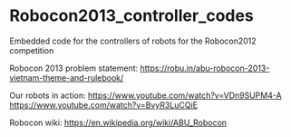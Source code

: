 # Robocon2013_controller_codes
Embedded code for the controllers of robots for the Robocon2012 competition

Robocon 2013 problem statement: https://robu.in/abu-robocon-2013-vietnam-theme-and-rulebook/

Our robots in action:
https://www.youtube.com/watch?v=VDn9SUPM4-A
https://www.youtube.com/watch?v=BvyR3LuCQiE

Robocon wiki: https://en.wikipedia.org/wiki/ABU_Robocon
